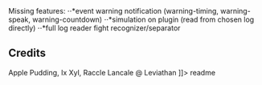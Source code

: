 <snippet>
  <content><![CDATA[
# ${1:ffxiv.act.applbot}
Robot, callouts, and timeline plugin for boss encounters.
## Installation
Extract .zip to ACT Folder (applbot folder inside ACT main folder)
## Usage
TODO: Write usage instructions
## Contributing
1. Fork it!
2. Create your feature branch: `git checkout -b my-new-feature`
3. Commit your changes: `git commit -am 'Add some feature'`
4. Push to the branch: `git push origin my-new-feature`
5. Submit a pull request :D
## History
Required fixes:
⋅⋅*selection highlight on log

Missing features:
⋅⋅*event warning notification (warning-timing, warning-speak, warning-countdown)
⋅⋅*simulation on plugin (read from chosen log directly)
⋅⋅*full log reader fight recognizer/separator
## Credits
Apple Pudding, Ix Xyl, Raccle Lancale @ Leviathan
]]></content>
  <tabTrigger>readme</tabTrigger>
</snippet>